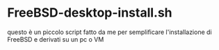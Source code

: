 # FreeBSD-desktop-install.sh
questo è un piccolo script fatto da me per semplificare l'installazione di FreeBSD e derivati su un pc o VM
